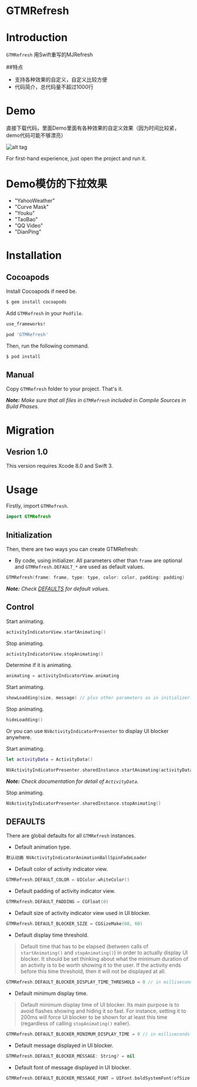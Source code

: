 GTMRefresh
===================

# Introduction
`GTMRefresh` 用Swift重写的MJRefresh


##特点
- 支持各种效果的自定义，自定义比较方便
- 代码简介，总代码量不超过1000行


# Demo
直接下载代码，里面Demo里面有各种效果的自定义效果（因为时间比较紧，demo代码可能不够漂亮）

![alt tag](https://raw.githubusercontent.com/GTMYang/GTMRefresh/master/Demo.gif)

For first-hand experience, just open the project and run it.

# Demo模仿的下拉效果

- "YahooWeather"
- "Curve Mask"
- "Youku"
- "TaoBao" 
- "QQ Video"
- "DianPing"

# Installation

## Cocoapods

Install Cocoapods if need be.

```bash
$ gem install cocoapods
```

Add `GTMRefresh` in your `Podfile`.

```ruby
use_frameworks!

pod 'GTMRefresh'
```

Then, run the following command.

```bash
$ pod install
```


## Manual

Copy `GTMRefresh` folder to your project. That's it.

_**Note:** Make sure that all files in `GTMRefresh` included in Compile Sources in Build Phases._

# Migration

## Vesrion 1.0

This version requires Xcode 8.0 and Swift 3.

# Usage

Firstly, import `GTMRefresh`.

```swift
import GTMRefresh
```

## Initialization

Then, there are two ways you can create GTMRefresh:


- By code, using initializer. All parameters other than `frame` are optional and `GTMRefresh.DEFAULT_*` are used as default values.

```swift
GTMRefresh(frame: frame, type: type, color: color, padding: padding)
```

_**Note:** Check [DEFAULTS](#defaults) for default values._

## Control

Start animating.

```swift
activityIndicatorView.startAnimating()
```

Stop animating.

```swift
activityIndicatorView.stopAnimating()
```

Determine if it is animating.

```swift
animating = activityIndicatorView.animating
```


Start animating.

```swift
showLoadding(size, message) // plus other parameters as in initializer.
```

Stop animating.

```swift
hideLoadding()
```

Or you can use `NVActivityIndicatorPresenter` to display UI blocker anywhere.

Start animating.

```swift
let activityData = ActivityData()

NVActivityIndicatorPresenter.sharedInstance.startAnimating(activityData)
```

_**Note:** Check documentation for detail of `ActivityData`._

Stop animating.

```swift
NVActivityIndicatorPresenter.sharedInstance.stopAnimating()
```

## DEFAULTS

There are global defaults for all `GTMRefresh` instances.

- Default animation type.

```swift
默认动画 NVActivityIndicatorAnimationBallSpinFadeLoader
```

- Default color of activity indicator view.

```swift
GTMRefresh.DEFAULT_COLOR = UIColor.whiteColor()
```

- Default padding of activity indicator view.

```swift
GTMRefresh.DEFAULT_PADDING = CGFloat(0)
```

- Default size of activity indicator view used in UI blocker.

```swift
GTMRefresh.DEFAULT_BLOCKER_SIZE = CGSizeMake(60, 60)
```

- Default display time threshold.

> Default time that has to be elapsed (between calls of `startAnimating()` and `stopAnimating()`) in order to actually display UI blocker. It should be set thinking about what the minimum duration of an activity is to be worth showing it to the user. If the activity ends before this time threshold, then it will not be displayed at all.

```swift
GTMRefresh.DEFAULT_BLOCKER_DISPLAY_TIME_THRESHOLD = 0 // in milliseconds
```

- Default minimum display time.

> Default minimum display time of UI blocker. Its main purpose is to avoid flashes showing and hiding it so fast. For instance, setting it to 200ms will force UI blocker to be shown for at least this time (regardless of calling `stopAnimating()` ealier).

```swift
GTMRefresh.DEFAULT_BLOCKER_MINIMUM_DISPLAY_TIME = 0 // in milliseconds
```

- Default message displayed in UI blocker.

```swift
GTMRefresh.DEFAULT_BLOCKER_MESSAGE: String? = nil
```

- Default font of message displayed in UI blocker.

```swift
GTMRefresh.DEFAULT_BLOCKER_MESSAGE_FONT = UIFont.boldSystemFont(ofSize: 20)
```


